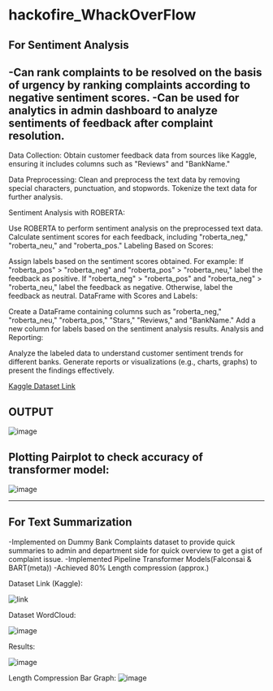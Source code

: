 # hackofire_WhackOverFlow
## For Sentiment Analysis
-Can rank complaints to be resolved on the basis of urgency by ranking complaints according to negative sentiment scores.
-Can be used for analytics in admin dashboard to analyze sentiments of feedback after complaint resolution.
--------------------------------------------------------------------------------------------------------------------------------------------------------------------------------------------------------------------
Data Collection: Obtain customer feedback data from sources like Kaggle, ensuring it includes columns such as "Reviews" and "BankName."

Data Preprocessing: Clean and preprocess the text data by removing special characters, punctuation, and stopwords. Tokenize the text data for further analysis.

Sentiment Analysis with ROBERTA:

Use ROBERTA to perform sentiment analysis on the preprocessed text data.
Calculate sentiment scores for each feedback, including "roberta_neg," "roberta_neu," and "roberta_pos."
Labeling Based on Scores:

Assign labels based on the sentiment scores obtained. For example:
If "roberta_pos" > "roberta_neg" and "roberta_pos" > "roberta_neu," label the feedback as positive.
If "roberta_neg" > "roberta_pos" and "roberta_neg" > "roberta_neu," label the feedback as negative.
Otherwise, label the feedback as neutral.
DataFrame with Scores and Labels:

Create a DataFrame containing columns such as "roberta_neg," "roberta_neu," "roberta_pos," "Stars," "Reviews," and "BankName."
Add a new column for labels based on the sentiment analysis results.
Analysis and Reporting:

Analyze the labeled data to understand customer sentiment trends for different banks.
Generate reports or visualizations (e.g., charts, graphs) to present the findings effectively.

[Kaggle Dataset Link](https://www.kaggle.com/datasets/darpan25bajaj/bank-reviewcomplaint-analysis)
## OUTPUT
![image](https://github.com/Aarya-0504/hackofire_WhackOverFlow/assets/97930406/bebc2a29-a1ed-4942-979c-a58a5e2c6d76)
## Plotting Pairplot to check accuracy of transformer model:
![image](https://github.com/Aarya-0504/hackofire_WhackOverFlow/assets/97930406/9a811aa4-dab1-41d9-9c9a-5f5ba1f7a32f)

--------------------------------------------------------------------------------------------------------------------------------------------------------------------------------------------------------------------
## For Text Summarization
-Implemented on Dummy Bank Complaints dataset to provide quick summaries to admin and department side for quick overview to get a gist of complaint issue.
-Implemented Pipeline Transformer Models(Falconsai & BART(meta))
-Achieved 80% Length compression (approx.) 

Dataset Link (Kaggle):

![link](https://www.kaggle.com/datasets/shashwatwork/consume-complaints-dataset-fo-nlp/data)

Dataset WordCloud:

![image](https://github.com/Aarya-0504/hackofire_WhackOverFlow/assets/97930406/595b3a48-396e-4437-8e7b-2ba65fdff948)

Results:

![image](https://github.com/Aarya-0504/hackofire_WhackOverFlow/assets/97930406/4ce21d10-49f6-40c2-a2d9-880bcae99b2b)

Length Compression Bar Graph:
![image](https://github.com/Aarya-0504/hackofire_WhackOverFlow/assets/97930406/954812dc-ef1e-431f-8a82-d5e0a11b4fb5)





